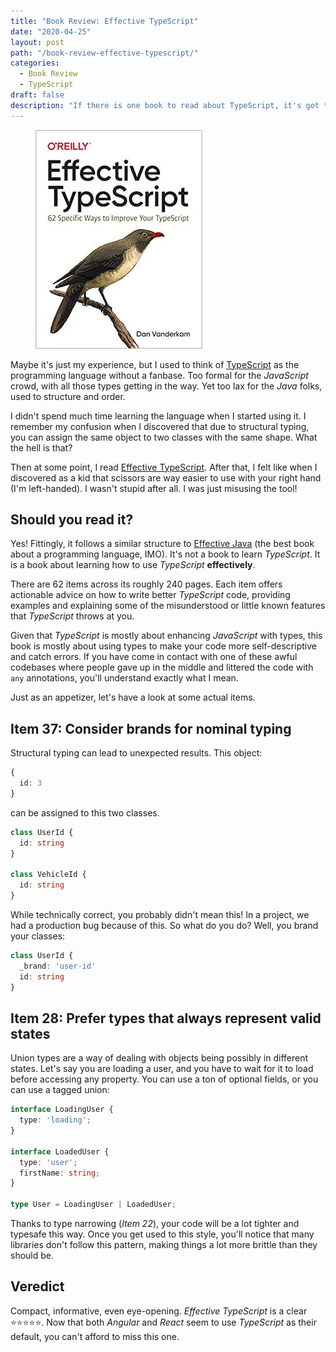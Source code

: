 ```yaml
---
title: "Book Review: Effective TypeScript"
date: "2020-04-25"
layout: post
path: "/book-review-effective-typescript/"
categories:
  - Book Review
  - TypeScript
draft: false
description: "If there is one book to read about TypeScript, it's got to be Effective TypeScript"
---
```


<figure class="figure figure--right">
  <img src="./images/effective-ts.jpg" alt="Effective TypeScript" />
</figure>

Maybe it's just my experience, but I used to think of [TypeScript](https://www.typescriptlang.org/) as the programming language without a fanbase. Too formal for the _JavaScript_ crowd, with all those types getting in the way. Yet too lax for the _Java_ folks, used to structure and order.

I didn't spend much time learning the language when I started using it. I remember my confusion when I discovered that due to structural typing, you can assign the same object to two classes with the same shape. What the hell is that? 

Then at some point, I read [Effective TypeScript](https://www.oreilly.com/library/view/effective-typescript/9781492053736/). After that, I felt like when I discovered as a kid that scissors are way easier to use with your right hand (I'm left-handed). I wasn't stupid after all. I was just misusing the tool!

## Should **you** read it?

Yes! Fittingly, it follows a similar structure to [Effective Java](https://www.oreilly.com/library/view/effective-java-3rd/9780134686097/) (the best book about a programming language, IMO). It's not a book to learn _TypeScript_. It is a book about learning how to use _TypeScript_ **effectively**.

There are 62 items across its roughly 240 pages. Each item offers actionable advice on how to write better _TypeScript_ code, providing examples and explaining some of the misunderstood or little known features that _TypeScript_ throws at you.

Given that _TypeScript_ is mostly about enhancing _JavaScript_ with types, this book is mostly about using types to make your code more self-descriptive and catch errors. If you have come in contact with one of these awful codebases where people gave up in the middle and littered the code with `any` annotations, you'll understand exactly what I mean. 

Just as an appetizer, let's have a look at some actual items.

## Item 37: Consider brands for nominal typing

Structural typing can lead to unexpected results. This object:

```typescript
{
  id: 3
}
```

can be assigned to this two classes.

```typescript
class UserId {
  id: string
}

class VehicleId {
  id: string
}
```

While technically correct, you probably didn't mean this! In a project, we had a production bug because of this. So what do you do? Well, you brand your classes:

```typescript
class UserId {
  _brand: 'user-id'
  id: string
}
```

## Item 28: Prefer types that always represent valid states

Union types are a way of dealing with objects being possibly in different states. Let's say you are loading a user, and you have to wait for it to load before accessing any property. You can use a ton of optional fields, or you can use a tagged union:

```typescript
interface LoadingUser {
  type: 'loading';
}

interface LoadedUser {
  type: 'user';
  firstName: string;
}

type User = LoadingUser | LoadedUser;
```

Thanks to type narrowing (_Item 22_), your code will be a lot tighter and typesafe this way. Once you get used to this style, you'll notice that many libraries don't follow this pattern, making things a lot more brittle than they should be.

## Veredict

Compact, informative, even eye-opening. _Effective TypeScript_ is a clear ⭐⭐⭐⭐⭐. Now that both _Angular_ and _React_ seem to use _TypeScript_ as their default, you can't afford to miss this one. 

